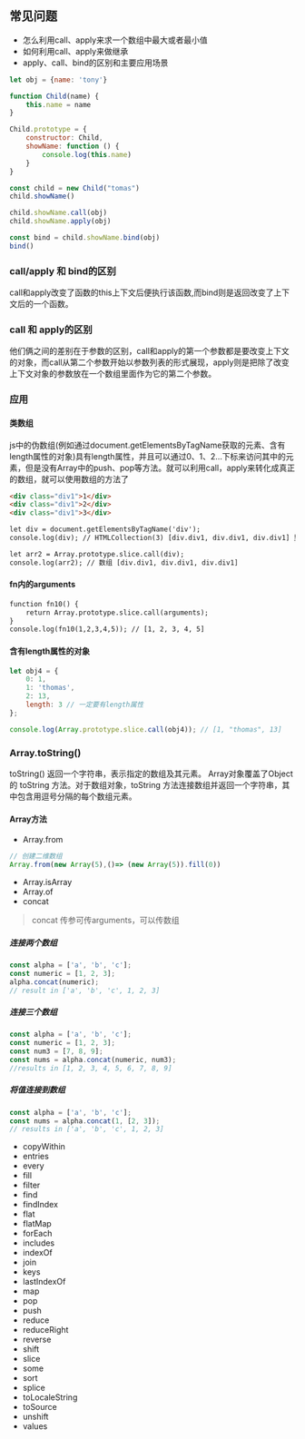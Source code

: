## 常见问题
- 怎么利用call、apply来求一个数组中最大或者最小值
- 如何利用call、apply来做继承
- apply、call、bind的区别和主要应用场景

```js
let obj = {name: 'tony'}

function Child(name) {
    this.name = name
}

Child.prototype = {
    constructor: Child,
    showName: function () {
        console.log(this.name)
    }
}

const child = new Child("tomas")
child.showName()

child.showName.call(obj)
child.showName.apply(obj)

const bind = child.showName.bind(obj)
bind()
```

### call/apply 和 bind的区别
call和apply改变了函数的this上下文后便执行该函数,而bind则是返回改变了上下文后的一个函数。

### call 和 apply的区别
他们俩之间的差别在于参数的区别，call和apply的第一个参数都是要改变上下文的对象，而call从第二个参数开始以参数列表的形式展现，apply则是把除了改变上下文对象的参数放在一个数组里面作为它的第二个参数。


### 应用

#### 类数组
js中的伪数组(例如通过document.getElementsByTagName获取的元素、含有length属性的对象)具有length属性，并且可以通过0、1、2…下标来访问其中的元素，但是没有Array中的push、pop等方法。就可以利用call，apply来转化成真正的数组，就可以使用数组的方法了

```html
<div class="div1">1</div>
<div class="div1">2</div>
<div class="div1">3</div>

let div = document.getElementsByTagName('div');
console.log(div); // HTMLCollection(3) [div.div1, div.div1, div.div1] 里面包含length属性

let arr2 = Array.prototype.slice.call(div);
console.log(arr2); // 数组 [div.div1, div.div1, div.div1]
```

####  fn内的arguments
```html
function fn10() {
    return Array.prototype.slice.call(arguments);
}
console.log(fn10(1,2,3,4,5)); // [1, 2, 3, 4, 5]
```

#### 含有length属性的对象
```js
let obj4 = {
	0: 1,
	1: 'thomas',
	2: 13,
	length: 3 // 一定要有length属性
};

console.log(Array.prototype.slice.call(obj4)); // [1, "thomas", 13]
```


### Array.toString()
toString() 返回一个字符串，表示指定的数组及其元素。
Array对象覆盖了Object的 toString 方法。对于数组对象，toString 方法连接数组并返回一个字符串，其中包含用逗号分隔的每个数组元素。

#### Array方法
- Array.from
```js
// 创建二维数组
Array.from(new Array(5),()=> (new Array(5)).fill(0))
```
- Array.isArray
- Array.of
- concat
> concat 传参可传arguments，可以传数组


##### 连接两个数组 
```js
const alpha = ['a', 'b', 'c'];
const numeric = [1, 2, 3];
alpha.concat(numeric);
// result in ['a', 'b', 'c', 1, 2, 3]
```

##### 连接三个数组 
```js
const alpha = ['a', 'b', 'c'];
const numeric = [1, 2, 3];
const num3 = [7, 8, 9];
const nums = alpha.concat(numeric, num3);
//results in [1, 2, 3, 4, 5, 6, 7, 8, 9]
```
##### 将值连接到数组
```js
const alpha = ['a', 'b', 'c'];
const nums = alpha.concat(1, [2, 3]);
// results in ['a', 'b', 'c', 1, 2, 3]
```
- copyWithin
- entries
- every
- fill
- filter
- find
- findIndex
- flat
- flatMap
- forEach
- includes
- indexOf
- join
- keys
- lastIndexOf
- map
- pop
- push
- reduce
- reduceRight
- reverse
- shift
- slice
- some
- sort
- splice
- toLocaleString
- toSource
- unshift
- values
